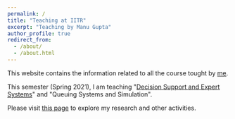 ```yaml
---
permalink: /
title: "Teaching at IITR"
excerpt: "Teaching by Manu Gupta"
author_profile: true
redirect_from: 
  - /about/
  - /about.html
---
```


<p>This website contains the information related to all the course tought by <a href = "https://manugupta-or.github.io/" target="_blank">me</a>. </p>

<p>This semester (Spring 2021), I am teaching "<a href= "/publications/dses.html" target="_blank">Decision Support and Expert Systems</a>" and "Queuing Systems and Simulation".</p>

<p>Please visit <a href = "https://manugupta-or.github.io/" target="_blank">this page</a> to explore my research and other activities.</p>
